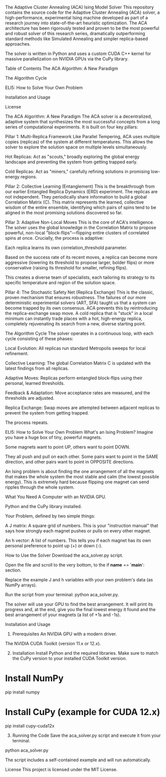 The Adaptive Cluster Annealing (ACA) Ising Model Solver
This repository contains the source code for the Adaptive Cluster Annealing (ACA) solver, a high-performance, experimental Ising machine developed as part of a research journey into state-of-the-art heuristic optimization. The ACA architecture has been rigorously tested and proven to be the most powerful and robust solver of this research series, dramatically outperforming standard methods like Simulated Annealing and simpler replica-based approaches.

The solver is written in Python and uses a custom CUDA C++ kernel for massive parallelization on NVIDIA GPUs via the CuPy library.

Table of Contents
The ACA Algorithm: A New Paradigm

The Algorithm Cycle

ELI5: How to Solve Your Own Problem

Installation and Usage

License

The ACA Algorithm: A New Paradigm
The ACA solver is a decentralized, adaptive system that synthesizes the most successful concepts from a long series of computational experiments. It is built on four key pillars:

Pillar 1: Multi-Replica Framework
Like Parallel Tempering, ACA uses multiple copies (replicas) of the system at different temperatures. This allows the solver to explore the solution space on multiple levels simultaneously.

Hot Replicas: Act as "scouts," broadly exploring the global energy landscape and preventing the system from getting trapped early.

Cold Replicas: Act as "miners," carefully refining solutions in promising low-energy regions.

Pillar 2: Collective Learning (Entanglement)
This is the breakthrough from our earlier Entangled Replica Dynamics (ERD) experiment. The replicas are not independent. They periodically share information to build a global Correlation Matrix (C). This matrix represents the learned, collective wisdom of the entire ensemble, identifying which pairs of spins tend to be aligned in the most promising solutions discovered so far.

Pillar 3: Adaptive Non-Local Moves
This is the core of ACA's intelligence. The solver uses the global knowledge in the Correlation Matrix to propose powerful, non-local "block-flips"—flipping entire clusters of correlated spins at once. Crucially, the process is adaptive:

Each replica learns its own correlation_threshold parameter.

Based on the success rate of its recent moves, a replica can become more aggressive (lowering its threshold to propose larger, bolder flips) or more conservative (raising its threshold for smaller, refining flips).

This creates a diverse team of specialists, each tailoring its strategy to its specific temperature and region of the solution space.

Pillar 4: The Stochastic Safety Net (Replica Exchange)
This is the classic, proven mechanism that ensures robustness. The failures of our more deterministic experimental solvers (ART, SFA) taught us that a system can become trapped by its own consensus. ACA prevents this by reintroducing the replica-exchange swap move. A cold replica that is "stuck" in a local minimum can instantly trade places with a hot, high-energy replica, completely rejuvenating its search from a new, diverse starting point.

The Algorithm Cycle
The solver operates in a continuous loop, with each cycle consisting of these phases:

Local Evolution: All replicas run standard Metropolis sweeps for local refinement.

Collective Learning: The global Correlation Matrix C is updated with the latest findings from all replicas.

Adaptive Moves: Replicas perform entangled block-flips using their personal, learned thresholds.

Feedback & Adaptation: Move acceptance rates are measured, and the thresholds are adjusted.

Replica Exchange: Swap moves are attempted between adjacent replicas to prevent the system from getting trapped.

The process repeats.

ELI5: How to Solve Your Own Problem
What's an Ising Problem?
Imagine you have a huge box of tiny, powerful magnets.

Some magnets want to point UP, others want to point DOWN.

They all push and pull on each other. Some pairs want to point in the SAME direction, and other pairs want to point in OPPOSITE directions.

An Ising problem is about finding the one arrangement of all the magnets that makes the whole system the most stable and calm (the lowest possible energy). This is extremely hard because flipping one magnet can send ripples through the whole system.

What You Need
A Computer with an NVIDIA GPU.

Python and the CuPy library installed.

Your Problem, defined by two simple things:

A J matrix: A square grid of numbers. This is your "instruction manual" that says how strongly each magnet pushes or pulls on every other magnet.

An h vector: A list of numbers. This tells you if each magnet has its own personal preference to point up (+) or down (-).

How to Use the Solver
Download the aca_solver.py script.

Open the file and scroll to the very bottom, to the if __name__ == '__main__': section.

Replace the example J and h variables with your own problem's data (as NumPy arrays).

Run the script from your terminal: python aca_solver.py.

The solver will use your GPU to find the best arrangement. It will print its progress and, at the end, give you the final lowest energy it found and the best arrangement of your magnets (a list of +1s and -1s).

Installation and Usage
1. Prerequisites
An NVIDIA GPU with a modern driver.

The NVIDIA CUDA Toolkit (version 11.x or 12.x).

2. Installation
Install Python and the required libraries. Make sure to match the CuPy version to your installed CUDA Toolkit version.

# Install NumPy
pip install numpy

# Install CuPy (example for CUDA 12.x)
pip install cupy-cuda12x

3. Running the Code
Save the aca_solver.py script and execute it from your terminal.

python aca_solver.py

The script includes a self-contained example and will run automatically.

License
This project is licensed under the MIT License.
